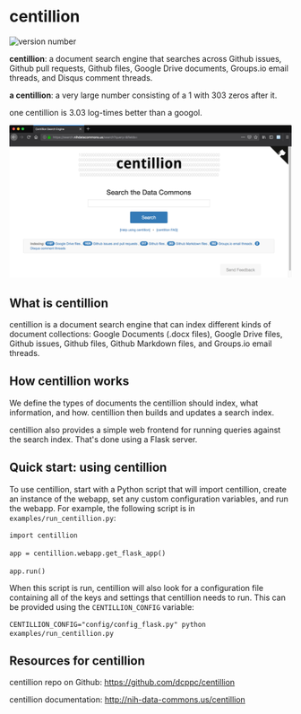 # centillion

![version number](https://img.shields.io/badge/version-1.8public-blue.svg)

**centillion**: a document search engine that searches
across Github issues, Github pull requests, Github files,
Google Drive documents, Groups.io email threads, and
Disqus comment threads.

**a centillion**: a very large number consisting of a 1 with 303 zeros after it.

one centillion is 3.03 log-times better than a googol.

![Screen shot: centillion search](docs/images/search.png)


## What is centillion

centillion is a document search engine that can index different kinds of document
collections: Google Documents (.docx files), Google Drive files, Github issues,
Github files, Github Markdown files, and Groups.io email threads.


## How centillion works

We define the types of documents the centillion should index,
what information, and how. centillion then builds and
updates a search index.

centillion also provides a simple web frontend for running
queries against the search index. That's done using a Flask server.


## Quick start: using centillion

To use centillion, start with a Python script that will import
centillion, create an instance of the webapp, set any custom
configuration variables, and run the webapp. For example,
the following script is in `examples/run_centillion.py`:

```
import centillion

app = centillion.webapp.get_flask_app()

app.run()
```

When this script is run, centillion will also look for a configuration
file containing all of the keys and settings that centillion needs to run.
This can be provided using the `CENTILLION_CONFIG` variable:

```
CENTILLION_CONFIG="config/config_flask.py" python examples/run_centillion.py
```


## Resources for centillion

centillion repo on Github: <https://github.com/dcppc/centillion>

centillion documentation: <http://nih-data-commons.us/centillion>

